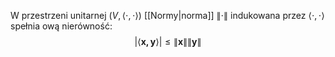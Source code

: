 W przestrzeni unitarnej $(V, \langle\cdot,\cdot\rangle)$ [[Normy|norma]] $\|\cdot\|$ indukowana przez $\langle\cdot,\cdot\rangle$ spełnia ową nierówność:
$$
|\langle\boldsymbol{x,y}\rangle|\le\|\boldsymbol{x}\|\|\boldsymbol{y}\|
$$
